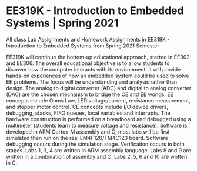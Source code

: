 # EE319K - Introduction to Embedded Systems | Spring 2021
All class Lab Assignments and Homework Assignments in EE319K - Introduction to Embedded Systems
from Spring 2021 Semester

EE319K will continue the bottom-up educational approach, started in EE302 and EE306. The overall educational objective is to allow students to discover how the computer interacts with its environment. It will provide hands-on experiences of how an embedded system could be used to solve EE problems. The focus will be understanding and analysis rather than design. The analog to digital converter (ADC) and digital to analog converter (DAC) are the chosen mechanism to bridge the CE and EE worlds. EE concepts include Ohms Law, LED voltage/current, resistance measurement, and stepper motor control. CE concepts include I/O device drivers, debugging, stacks, FIFO queues, local variables and interrupts. The hardware construction is performed on a breadboard and debugged using a multimeter (students learn to measure voltage and resistance). Software is developed in ARM Cortex-M assembly and C; most labs will be first simulated then run on the real LM4F120/TM4C123 board. Software debugging occurs during the simulation stage. Verification occurs in both stages. Labs 1, 3, 4 are written in ARM assembly language. Labs 8 and 9 are written in a combination of assembly and C.  Labs 2, 5, 6 and 10 are written in C.
